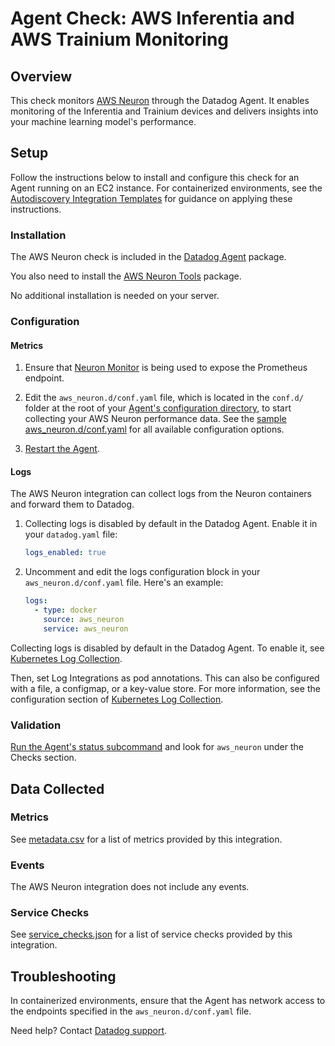 # Agent Check: AWS Inferentia and AWS Trainium Monitoring

## Overview

This check monitors [AWS Neuron][1] through the Datadog Agent. It enables monitoring of the Inferentia and Trainium devices and delivers insights into your machine learning model's performance.

## Setup

Follow the instructions below to install and configure this check for an Agent running on an EC2 instance. For containerized environments, see the [Autodiscovery Integration Templates][3] for guidance on applying these instructions.

### Installation

The AWS Neuron check is included in the [Datadog Agent][2] package.

You also need to install the [AWS Neuron Tools][11] package.

No additional installation is needed on your server.

### Configuration

#### Metrics

1. Ensure that [Neuron Monitor][10] is being used to expose the Prometheus endpoint.

2. Edit the `aws_neuron.d/conf.yaml` file, which is located in the `conf.d/` folder at the root of your [Agent's configuration directory][12], to start collecting your AWS Neuron performance data. See the [sample aws_neuron.d/conf.yaml][4] for all available configuration options.

3. [Restart the Agent][5].

#### Logs

The AWS Neuron integration can collect logs from the Neuron containers and forward them to Datadog.

<!-- xxx tabs xxx -->
<!-- xxx tab "Host" xxx -->

1. Collecting logs is disabled by default in the Datadog Agent. Enable it in your `datadog.yaml` file:

   ```yaml
   logs_enabled: true
   ```

2. Uncomment and edit the logs configuration block in your `aws_neuron.d/conf.yaml` file. Here's an example:

   ```yaml
   logs:
     - type: docker
       source: aws_neuron
       service: aws_neuron
   ```

<!-- xxz tab xxx -->
<!-- xxx tab "Kubernetes" xxx -->

Collecting logs is disabled by default in the Datadog Agent. To enable it, see [Kubernetes Log Collection][13].

Then, set Log Integrations as pod annotations. This can also be configured with a file, a configmap, or a key-value store. For more information, see the configuration section of [Kubernetes Log Collection][14].

<!-- xxz tab xxx -->
<!-- xxz tabs xxx -->

### Validation

[Run the Agent's status subcommand][6] and look for `aws_neuron` under the Checks section.

## Data Collected

### Metrics

See [metadata.csv][7] for a list of metrics provided by this integration.

### Events

The AWS Neuron integration does not include any events.

### Service Checks

See [service_checks.json][8] for a list of service checks provided by this integration.

## Troubleshooting

In containerized environments, ensure that the Agent has network access to the endpoints specified in the `aws_neuron.d/conf.yaml` file.

Need help? Contact [Datadog support][9].


[1]: https://awsdocs-neuron.readthedocs-hosted.com/en/latest/index.html
[2]: /account/settings/agent/latest
[3]: https://docs.datadoghq.com/agent/kubernetes/integrations/
[4]: https://github.com/DataDog/integrations-core/blob/master/aws_neuron/datadog_checks/aws_neuron/data/conf.yaml.example
[5]: https://docs.datadoghq.com/agent/guide/agent-commands/#start-stop-and-restart-the-agent
[6]: https://docs.datadoghq.com/agent/guide/agent-commands/#agent-status-and-information
[7]: https://github.com/DataDog/integrations-core/blob/master/aws_neuron/metadata.csv
[8]: https://github.com/DataDog/integrations-core/blob/master/aws_neuron/assets/service_checks.json
[9]: https://docs.datadoghq.com/help/
[10]: https://awsdocs-neuron.readthedocs-hosted.com/en/latest/tools/neuron-sys-tools/neuron-monitor-user-guide.html#using-neuron-monitor-prometheus-py
[11]: https://awsdocs-neuron.readthedocs-hosted.com/en/latest/tools/index.html
[12]: https://docs.datadoghq.com/agent/configuration/agent-configuration-files/#agent-configuration-directory
[13]: https://docs.datadoghq.com/agent/kubernetes/log/#setup
[14]: https://docs.datadoghq.com/agent/kubernetes/log/#configuration
